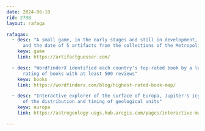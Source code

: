 ```yaml
---
date: 2024-06-10
rid: 2798
layout: rafaga

rafagas:
  - desc: "A small game, in the early stages and still in development, where you have to guess the geographical area 
      and the date of 5 artifacts from the collections of the Metropolitan Museum of Art"
    keyw: game
    link: https://artifactguesser.com/

  - desc: "WordFinderX identified each country's top-rated book by a local author based on the average Goodreads 
      rating of books with at least 500 reviews"
    keyw: books
    link: https://wordfinderx.com/blog/highest-rated-book-map/

  - desc: "Interactive explorer of the surface of Europa, Jupiter's icy moon, to help establish the global context 
      of the distribution and timing of geological units"
    keyw: europa
    link: https://astrogeology-usgs.hub.arcgis.com/pages/interactive-maps-europa

---
```


